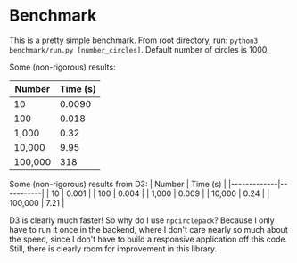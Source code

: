 # Benchmark

This is a pretty simple benchmark. From root directory, run: `python3 benchmark/run.py [number_circles]`. Default number of circles is 1000.

Some (non-rigorous) results:

|   Number  |  Time (s) |
|-----------|-----------|
| 10        | 0.0090    |
| 100       | 0.018     |
| 1,000     | 0.32      |
| 10,000    | 9.95      |
| 100,000   | 318       |

Some (non-rigorous) results from D3:
|   Number    |  Time (s) |
|-------------|-----------|
| 10          | 0.001     |
| 100         | 0.004     |
| 1,000       | 0.009     |
| 10,000      | 0.24      |
| 100,000     | 7.21      |

D3 is clearly much faster! So why do I use `npcirclepack`? Because I only have to run it once in the backend, where I don't care nearly so much about the speed, since I don't have to build a responsive application off this code. Still, there is clearly room for improvement in this library.